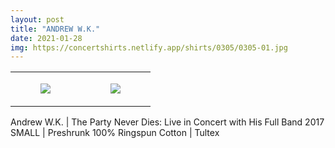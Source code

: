 ```yaml
---
layout: post
title: "ANDREW W.K."
date: 2021-01-28
img: https://concertshirts.netlify.app/shirts/0305/0305-01.jpg
---
```




<table style="width:100%;"><tr><td style="vertical-align:top;">
      <figure class="tmblr-full" data-orig-height="2048" data-orig-width="1365" data-orig-src="https://concertshirts.netlify.app/shirts/0305/0305-01.jpg"><img src="https://64.media.tumblr.com/ffd2ff88b11f8999469ed5494e906a72/3f00200264c2bc3f-15/s540x810/bd63bbc77798da9da1438ccdc2d011909fd21ef9.jpg" data-orig-height="2048" data-orig-width="1365" data-orig-src="https://concertshirts.netlify.app/shirts/0305/0305-01.jpg"/></figure></td>
    <td style="vertical-align:top;">
      <figure class="tmblr-full" data-orig-height="2048" data-orig-width="1365" data-orig-src="https://concertshirts.netlify.app/shirts/0305/0305-02.jpg"><img src="https://64.media.tumblr.com/ef47752fad396e4f21e0da31e8fd0c61/3f00200264c2bc3f-18/s540x810/2e8b847d317bc387ad37f0d036abdd4dd45ce753.jpg" data-orig-height="2048" data-orig-width="1365" data-orig-src="https://concertshirts.netlify.app/shirts/0305/0305-02.jpg"/></figure></td>
  </tr></table><p>
  Andrew W.K. | The Party Never Dies: Live in Concert with His Full Band 2017<br/>SMALL | Preshrunk 100% Ringspun Cotton | Tultex
</p>
